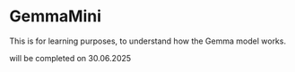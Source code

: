 # GemmaMini
This is for learning purposes, to understand how the Gemma model works.

will be completed on 30.06.2025
